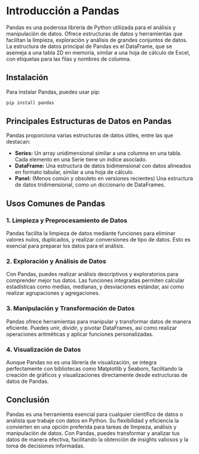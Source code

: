 # Introducción a Pandas

Pandas es una poderosa librería de Python utilizada para el análisis y manipulación de datos. Ofrece estructuras de datos y herramientas que facilitan la limpieza, exploración y análisis de grandes conjuntos de datos. La estructura de datos principal de Pandas es el DataFrame, que se asemeja a una tabla 2D en memoria, similar a una hoja de cálculo de Excel, con etiquetas para las filas y nombres de columna.

## Instalación

Para instalar Pandas, puedes usar pip:

```bash
pip install pandas
```

## Principales Estructuras de Datos en Pandas

Pandas proporciona varias estructuras de datos útiles, entre las que destacan:

- **Series:** Un array unidimensional similar a una columna en una tabla. Cada elemento en una Serie tiene un índice asociado.
- **DataFrame:** Una estructura de datos bidimensional con datos alineados en formato tabular, similar a una hoja de cálculo.
- **Panel:** (Menos común y obsoleto en versiones recientes) Una estructura de datos tridimensional, como un diccionario de DataFrames.

## Usos Comunes de Pandas

### 1. Limpieza y Preprocesamiento de Datos

Pandas facilita la limpieza de datos mediante funciones para eliminar valores nulos, duplicados, y realizar conversiones de tipo de datos. Esto es esencial para preparar los datos para el análisis.

### 2. Exploración y Análisis de Datos

Con Pandas, puedes realizar análisis descriptivos y exploratorios para comprender mejor tus datos. Las funciones integradas permiten calcular estadísticas como medias, medianas, y desviaciones estándar, así como realizar agrupaciones y agregaciones.

### 3. Manipulación y Transformación de Datos

Pandas ofrece herramientas para manipular y transformar datos de manera eficiente. Puedes unir, dividir, y pivotar DataFrames, así como realizar operaciones aritméticas y aplicar funciones personalizadas.

### 4. Visualización de Datos

Aunque Pandas no es una librería de visualización, se integra perfectamente con bibliotecas como Matplotlib y Seaborn, facilitando la creación de gráficos y visualizaciones directamente desde estructuras de datos de Pandas.

## Conclusión

Pandas es una herramienta esencial para cualquier científico de datos o analista que trabaje con datos en Python. Su flexibilidad y eficiencia la convierten en una opción preferida para tareas de limpieza, análisis y manipulación de datos. Con Pandas, puedes transformar y analizar tus datos de manera efectiva, facilitando la obtención de insights valiosos y la toma de decisiones informadas.
